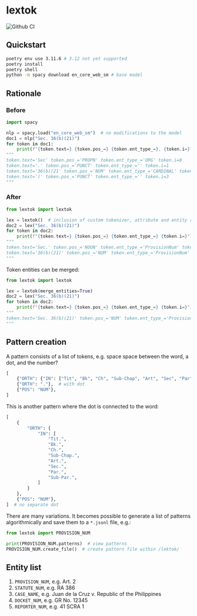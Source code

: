 # lextok

![Github CI](https://github.com/justmars/lextok/actions/workflows/main.yml/badge.svg)

## Quickstart

```sh
poetry env use 3.11.6 # 3.12 not yet supported
poetry install
poetry shell
python -m spacy download en_core_web_sm # base model
```

## Rationale

### Before

```py
import spacy

nlp = spacy.load("en_core_web_sm")  # no modifications to the model
doc1 = nlp("Sec. 36(b)(21)")
for token in doc1:
    print(f"{token.text=} {token.pos_=} {token.ent_type_=}, {token.i=}")
"""
token.text='Sec' token.pos_='PROPN' token.ent_type_='ORG' token.i=0
token.text='.' token.pos_='PUNCT' token.ent_type_='' token.i=1
token.text='36(b)(21' token.pos_='NUM' token.ent_type_='CARDINAL' token.i=2
token.text=')' token.pos_='PUNCT' token.ent_type_='' token.i=3
"""
```

### After

```py
from lextok import lextok

lex = lextok()  # inclusion of custom tokenizer, attribute and entity ruler
doc2 = lex("Sec. 36(b)(21)")
for token in doc2:
    print(f"{token.text=} {token.pos_=} {token.ent_type_=} {token.i=}")
"""
token.text='Sec.' token.pos_='NOUN' token.ent_type_='ProvisionNum' token.i=0
token.text='36(b)(21)' token.pos_='NUM' token.ent_type_='ProvisionNum' token.i=1
"""
```

Token entities can be merged:

```py
from lextok import lextok

lex = lextok(merge_entities=True)
doc2 = lex("Sec. 36(b)(21)")
for token in doc2:
    print(f"{token.text=} {token.pos_=} {token.ent_type_=} {token.i=}")
"""
token.text='Sec. 36(b)(21)' token.pos_='NUM' token.ent_type_='ProvisionNum' token.i=0
"""
```

## Pattern creation

A pattern consists of a list of tokens, e.g. space space between the word, a dot, and the number?

```py
[
    {"ORTH": {"IN": ["Tit", "Bk", "Ch", "Sub-Chap", "Art", "Sec", "Par", "Sub-Par"]}},
    {"ORTH": "."},  # with dot
    {"POS": "NUM"},
]
```

This is another pattern where the dot is connected to the word:

```py
[
    {
        "ORTH": {
            "IN": [
                "Tit.",
                "Bk.",
                "Ch.",
                "Sub-Chap.",
                "Art.",
                "Sec.",
                "Par.",
                "Sub-Par.",
            ]
        }
    },
    {"POS": "NUM"},
]  # no separate dot
```

There are many variations. It becomes possible to generate a list of patterns algorithmically and save them to a `*.jsonl` file, e.g.:

```py
from lextok import PROVISION_NUM

print(PROVISION_NUM.patterns)  # view patterns
PROVISION_NUM.create_file()  # create pattern file within /lektok/
```

## Entity list

1. `PROVISION_NUM`, e.g. Art. 2
2. `STATUTE_NUM`, e.g. RA 386
3. `CASE_NAME`, e.g. Juan de la Cruz v. Republic of the Philippines
4. `DOCKET_NUM`, e.g. GR No. 12345
5. `REPORTER_NUM`, e.g. 41 SCRA 1
